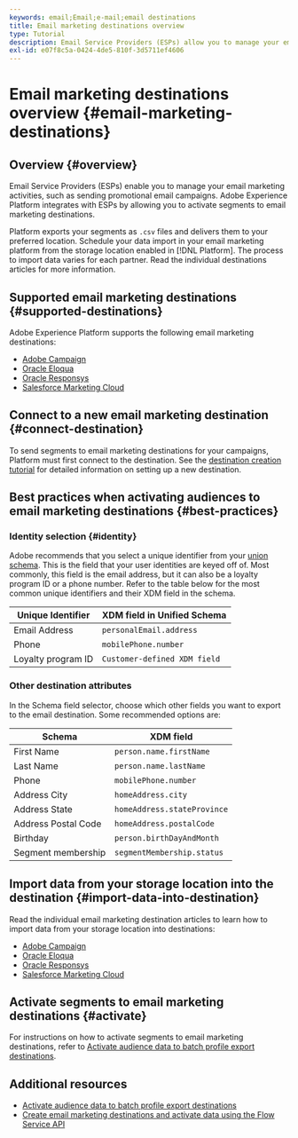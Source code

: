 ```yaml
---
keywords: email;Email;e-mail;email destinations
title: Email marketing destinations overview
type: Tutorial
description: Email Service Providers (ESPs) allow you to manage your email marketing activities, such as for sending promotional email campaigns.
exl-id: e07f8c5a-0424-4de5-810f-3d5711ef4606
---
```

# Email marketing destinations overview {#email-marketing-destinations}

## Overview {#overview}

Email Service Providers (ESPs) enable you to manage your email marketing activities, such as sending promotional email campaigns. Adobe Experience Platform integrates with ESPs by allowing you to activate segments to email marketing destinations.

Platform exports your segments as `.csv` files and delivers them to your preferred location. Schedule your data import in your email marketing platform from the storage location enabled in [!DNL Platform]. The process to import data varies for each partner. Read the individual destinations articles for more information.

## Supported email marketing destinations {#supported-destinations}

Adobe Experience Platform supports the following email marketing destinations:

* [Adobe Campaign](adobe-campaign.md)
* [Oracle Eloqua](oracle-eloqua.md)
* [Oracle Responsys](oracle-responsys.md)
* [Salesforce Marketing Cloud](salesforce-marketing-cloud.md)

## Connect to a new email marketing destination {#connect-destination}

To send segments to email marketing destinations for your campaigns, Platform must first connect to the destination. See the [destination creation tutorial](../../ui/connect-destination.md) for detailed information on setting up a new destination.

## Best practices when activating audiences to email marketing destinations {#best-practices}

### Identity selection {#identity}

Adobe recommends that you select a unique identifier from your [union schema](../../../profile/home.md#profile-fragments-and-union-schemas). This is the field that your user identities are keyed off of. Most commonly, this field is the email address, but it can also be a loyalty program ID or a phone number. Refer to the table below for the most common unique identifiers and their XDM field in the schema.

|Unique Identifier | XDM field in Unified Schema|
|----------------- | ---------------------------|
| Email Address | `personalEmail.address` |
| Phone | `mobilePhone.number` |
| Loyalty program ID | `Customer-defined XDM field` |

### Other destination attributes

In the Schema field selector, choose which other fields you want to export to the email destination. Some recommended options are:

|Schema | XDM field |
|------ | ---------|
| First Name | `person.name.firstName`|
| Last Name | `person.name.lastName`|
| Phone | `mobilePhone.number` |
| Address City| `homeAddress.city` |
| Address State | `homeAddress.stateProvince` |
| Address Postal Code | `homeAddress.postalCode` |
| Birthday | `person.birthDayAndMonth`|
| Segment membership | `segmentMembership.status`|

## Import data from your storage location into the destination {#import-data-into-destination}

Read the individual email marketing destination articles to learn how to import data from your storage location into destinations: 

* [Adobe Campaign](adobe-campaign.md)
* [Oracle Eloqua](oracle-eloqua.md)
* [Oracle Responsys](oracle-responsys.md)
* [Salesforce Marketing Cloud](salesforce-marketing-cloud.md)

## Activate segments to email marketing destinations {#activate}

For instructions on how to activate segments to email marketing destinations, refer to [Activate audience data to batch profile export destinations](../../ui/activate-batch-profile-destinations.md).

## Additional resources

* [Activate audience data to batch profile export destinations](../../ui/activate-batch-profile-destinations.md)
* [Create email marketing destinations and activate data using the Flow Service API](../../api/batch-destinations.md)
